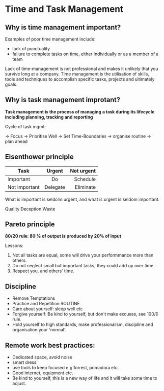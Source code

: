 # Time and Task Management

## Why is time management important? 

Examples of poor time management include: 
- lack of punctuality 
- failure to complete tasks on time, either individually or as a member of a team 

Lack of time-management is not professional and makes it unlikely that you survive long at a company. Time management is the utilisation of skills, tools and techniques to accomplish specific tasks, projects and ultimately goals. 


## Why is task management improtant?
 
 __Task management is the process of managing a task during its lifecycle including  planning, tracking and reporting__

Cycle of task mgmt: 

-> Focus -> Prioritise Well -> Set Time-Boundaries -> organise routine -> plan ahead 


## Eisenthower principle

| Task        | Urgent       | Not urgent   |
| ------------- |:-------------:| -----:|
| Important    | Do | Schedule |
| Not Important      | Delegate  |  Eliminate  |

What is important is seldolm urgent, and what is urgent is seldom important. 

Quality
Deception
Waste

## Pareto principle

__80/20 rule: 80 % of output is produced by 20% of input__

Lessons: 

1. Not all tasks are equal, some will drive your performmance more than others.
2. Do not neglect small but important tasks, they could add up over time. 
3. Respect you, and others' time. 


## Discipline

- Remove Temptations
- Practice and Repetition ROUTINE
- Care about yourself: sleep well etc
- Forgive yourself: Be kind to yourself, but don't make excuses, see 100/0 rule. 
- Hold yourself to high standards, make professionalism, discipline and organisation your 'normal'. 

## Remote work best practices:

- Dedicated space, avoid noise 
- smart dress
- use tools to keep focused e.g forrest, pomadora etc.
- Good internet, equipment etc.
- Be kind to yourself, this is a new way of life and it will take some time to adjust. 

